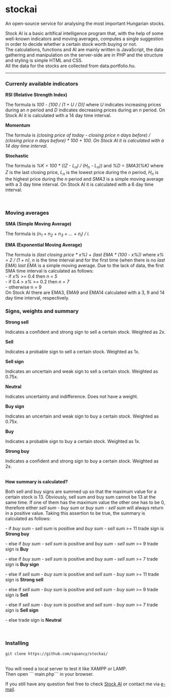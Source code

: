 # stockai
An open-source service for analysing the most important Hungarian stocks.

Stock AI is a basic aritifical intelligence program that, with the help of some well-known indicators and moving averages, computes a single suggestion in order to decide whether a certain stock worth buying or not.<br>
The calculations, functions and AI are mainly written is JavaScript, the data gathering and manipulation on the server-side are in PHP and the structure and styling is simple HTML and CSS.<br>
All the data for the stocks are collected from data.portfolio.hu.

<hr>

<h3>Currenly available indicators</h3>
<b>RSI (Relative Strength Index)</b>
<p>The formula is <i>100 - [100 / (1 + U / D)]</i> where <i>U</i> indicates increasing prices during an <i>n</i> period and <i>D</i> indicates decreasing prices during an <i>n</i> period. On Stock AI it is calculated with a 14 day time interval.<p>
  
<b>Momentum</b>
<p>The formula is <i>(closing price of today - closing price n days before) / (closing price n days before) * 100 + 100. On Stock AI it is calculated with a 14 day time interval.</i></p>

<b>Stochastic</b>
<p>The formula is <i>%K = 100 * ((Z - L<sub>n</sub>) / (H<sub>n</sub> - L<sub>n</sub>))</i> and <i>%D = SMA3(%K)</i> where <i>Z</i> is the last closing price, <i>L<sub>n</sub></i> is the lowest price during the <i>n</i> period, <i>H<sub>n</sub></i> is the highest price during the <i>n</i> period and <i>SMA3</i> is a simple moving average with a 3 day time interval. On Stock AI it is calculated with a 6 day time interval.</p>
<br>
<h3>Moving averages</h3>
<b>SMA (Simple Moving Average)</b>
<p>The formula is <i>(n<sub>1</sub> + n<sub>2</sub> + n<sub>3</sub> + ... + n<sub>i</sub>) / i</i>.</p>

<b>EMA (Exponential Moving Average)</b>
<p>The formula is <i>(last closing price * x%) + (last EMA * (100 - x%))</i> where <i>x% = 2 / (1 + n)</i>, <i>n</i> is the time interval and for the first time (when there is no <i>last EMA</i>) <i>last EMA</i> is a simple moving average. Due to the lack of data, the first SMA time interval is calculated as follows: <br>- if <i>x%</i> >= 0.4 then <i>n = 5</i><br>- if 0.4 > <i>x%</i> >= 0.2 then <i>n = 7</i><br>- otherwise n = 9</i><br>On Stock AI there are EMA3, EMA9 and EMA14 calculated with a 3, 9 and 14 day time interval, respectively.</p>

<h3>Signs, weights and summary</h3>
<b>Strong sell</b>
<p>Indicates a confident and strong sign to sell a certain stock. Weighted as 2x.</p>
<b>Sell</b>
<p>Indicates a probable sign to sell a certain stock. Weighted as 1x.</p>
<b>Sell sign</b>
<p>Indicates an uncertain and weak sign to sell a certain stock. Weighted as 0.75x.</p>
<b>Neutral</b>
<p>Indicates uncertainty and indifference. Does not have a weight.</p>
<b>Buy sign</b>
<p>Indicates an uncertain and weak sign to buy a certain stock. Weighted as 0.75x.</p>
<b>Buy</b>
<p>Indicates a probable sign to buy a certain stock. Weighted as 1x.</p>
<b>Strong buy</b>
<p>Indicates a confident and strong sign to buy a certain stock. Weighted as 2x.</p>
<br>
<b>How summary is calculated?</b>
<p>Both sell and buy signs are summed up so that the maximum value for a certain stock is 13. Obviously, sell sum and buy sum cannot be 13 at the same time. If one of them has the maximum value the other one has to be 0, therefore either <i>sell sum - buy sum</i> or <i>buy sum - sell sum</i> will always return in a positive value. Taking this assertion to be true, the summary is calculated as follows: <br><p>- if <i>buy sum - sell sum</i> is positive and <i>buy sum - sell sum</i> >= 11 trade sign is <b>Strong buy</b></p><p>- else if <i>buy sum - sell sum</i> is positive and <i>buy sum - sell sum</i> >= 9 trade sign is <b>Buy</b></p><p>- else if <i>buy sum - sell sum</i> is positive and <i>buy sum - sell sum</i> >= 7 trade sign is <b>Buy sign</b></p><p>- else if <i>sell sum - buy sum</i> is positive and <i>sell sum - buy sum</i> >= 11 trade sign is <b>Strong sell</b></p><p>- else if <i>sell sum - buy sum</i> is positive and <i>sell sum - buy sum</i> >= 9 trade sign is <b>Sell</b></p><p>- else if <i>sell sum - buy sum</i> is positive and <i>sell sum - buy sum</i> >= 7 trade sign is <b>Sell sign</b></p><p>- else trade sign is <b>Neutral</b></p></p>
<br>
<h3>Installing</h3>

```
git clone https://github.com/squancy/stockai/
```

<br>
You will need a local server to test it like XAMPP or LAMP.<br>
Then open ```
main.php``` in your browser.

<p>If you still have any question feel free to check <a href="pearscom.com/stockai">Stock AI</a> or contact me via <a href="mailto:mark.frankli@pearscom.com">e-mail</a>.</p>
